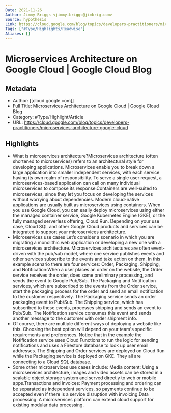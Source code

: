 ```yaml
---
Date: 2021-11-26
Author: Jimmy Briggs <jimmy.briggs@jimbrig.com>
Source: hypothesis
Link: https://cloud.google.com/blog/topics/developers-practitioners/microservices-architecture-google-cloud
Tags: ["#Type/Highlights/Readwise"]
Aliases: []
---
```

# Microservices Architecture on Google Cloud | Google Cloud Blog

## Metadata
- Author: [[cloud.google.com]]
- Full Title: Microservices Architecture on Google Cloud | Google Cloud Blog
- Category: #Type/Highlight/Article
- URL: https://cloud.google.com/blog/topics/developers-practitioners/microservices-architecture-google-cloud

## Highlights
- What is microservices architecture?Microservices architecture (often shortened to microservices) refers to an architectural style for developing applications. Microservices enable you to break down a large application into smaller independent services, with each service having its own realm of responsibility. To serve a single user request, a microservices-based application can call on many individual microservices to compose its response.Containers are well-suited to microservices, since they let you focus on developing the services without worrying about dependencies. Modern cloud-native applications are usually built as microservices using containers. When you use Google Cloud, you can easily deploy microservices using either the managed container service, Google Kubernetes Engine (GKE), or the fully managed serverless offering, Cloud Run. Depending on your use case, Cloud SQL and other Google Cloud products and services can be integrated to support your microservices architecture.
- Microservices use cases Let’s consider a scenario in which you are migrating a monolithic web application or developing a new one with a microservices architecture. Microservices architectures are often event-driven with the pub/sub model, where one service publishes events and other services subscribe to the events and take action on them. In this example scenario there are four services: Order, Packaging, Shipping, and Notification:When a user places an order on the website, the Order service receives the order, does some preliminary processing, and sends the event to Google Pub/Sub. The Packaging and Notification services, which are subscribed to the events from the Order service, start the packaging process for the order and send an email notification to the customer respectively. The Packaging service sends an order packaging event to Pub/Sub. The Shipping service, which has subscribed to these events, processes shipping and sends an event to Pub/Sub. The Notification service consumes this event and sends another message to the customer with order shipment info.
- Of course, there are multiple different ways of deploying a website like this. Choosing the best option will depend on your team's specific requirements and preferences. Notice that in the example the Notification service uses Cloud Functions to run the logic for sending notifications and uses a Firestore database to look up user email addresses. The Shipping and Order services are deployed on Cloud Run while the Packaging service is deployed on GKE. They all are connecting to a Cloud SQL database.
- Some other microservices use cases include: Media content: Using a microservices architecture, images and video assets can be stored in a scalable object storage system and served directly to web or mobile apps.Transactions and invoices: Payment processing and ordering can be separated as independent services, so payments continue to be accepted even if there is a service disruption with invoicing.Data processing: A microservices platform can extend cloud support for existing modular data processing.
